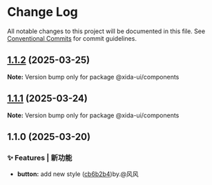 # Change Log

All notable changes to this project will be documented in this file.
See [Conventional Commits](https://conventionalcommits.org) for commit guidelines.

## [1.1.2](https://github.com/luoqwe123/Xida-ui/compare/v1.1.1...v1.1.2) (2025-03-25)

**Note:** Version bump only for package @xida-ui/components

## [1.1.1](https://github.com/luoqwe123/Xida-ui/compare/v1.1.0...v1.1.1) (2025-03-24)

**Note:** Version bump only for package @xida-ui/components

## 1.1.0 (2025-03-20)

### ✨ Features | 新功能

* **button:** add new style ([cb6b2b4](https://github.com/luoqwe123/Xida-ui/commit/cb6b2b43cafadfae98ec3f2b2c4b9d1aa7b54786))by.@风风
